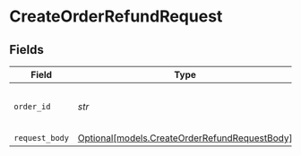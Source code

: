 # CreateOrderRefundRequest


## Fields

| Field                                                                                      | Type                                                                                       | Required                                                                                   | Description                                                                                | Example                                                                                    |
| ------------------------------------------------------------------------------------------ | ------------------------------------------------------------------------------------------ | ------------------------------------------------------------------------------------------ | ------------------------------------------------------------------------------------------ | ------------------------------------------------------------------------------------------ |
| `order_id`                                                                                 | *str*                                                                                      | :heavy_check_mark:                                                                         | Provide the ID of the related order.                                                       | ord_5B8cwPMGnU                                                                             |
| `request_body`                                                                             | [Optional[models.CreateOrderRefundRequestBody]](../models/createorderrefundrequestbody.md) | :heavy_minus_sign:                                                                         | N/A                                                                                        |                                                                                            |